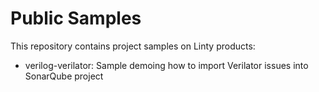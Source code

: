 # Public Samples

This repository contains project samples on Linty products:

* verilog-verilator: Sample demoing how to import Verilator issues into SonarQube project
